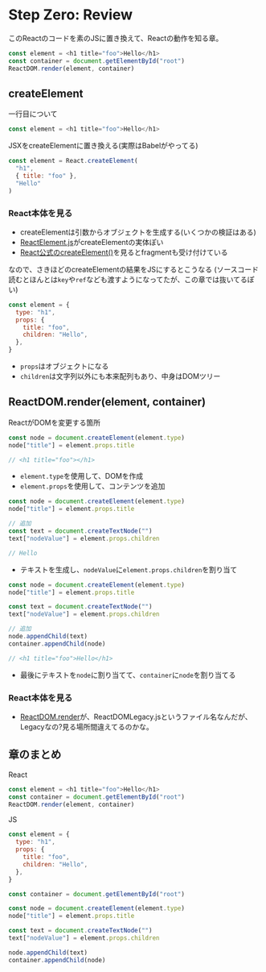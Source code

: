 # Step Zero: Review

このReactのコードを素のJSに置き換えて、Reactの動作を知る章。

```js
const element = <h1 title="foo">Hello</h1>
const container = document.getElementById("root")
ReactDOM.render(element, container)
```

## createElement
一行目について
```js
const element = <h1 title="foo">Hello</h1> 
```

JSXをcreateElementに置き換える(実際はBabelがやってる)

```js
const element = React.createElement(
  "h1",
  { title: "foo" },
  "Hello"
)
```

### React本体を見る
- createElementは引数からオブジェクトを生成する(いくつかの検証はある)
- [ReactElement.js](https://github.com/facebook/react/blob/f342a2399fe121d84cf488adc8f22805b2278370/packages/react/src/ReactElement.js#L348)がcreateElementの実体ぽい
- [React公式のcreateElement()](https://reactjs.org/docs/react-api.html#createelement)を見るとfragmentも受け付けている

なので、さきほどのcreateElementの結果をJSにするとこうなる
(ソースコード読むとほんとは`key`や`ref`なども渡すようになってたが、この章では抜いてるぽい)

```js
const element = {
  type: "h1",
  props: {
    title: "foo",
    children: "Hello",
  },
}
```

- `props`はオブジェクトになる
- `children`は文字列以外にも本来配列もあり、中身はDOMツリー

## ReactDOM.render(element, container)

ReactがDOMを変更する箇所

```js
const node = document.createElement(element.type)
node["title"] = element.props.title

// <h1 title="foo"></h1>
```

- `element.type`を使用して、DOMを作成
- `element.props`を使用して、コンテンツを追加

```js
const node = document.createElement(element.type)
node["title"] = element.props.title

// 追加
const text = document.createTextNode("")
text["nodeValue"] = element.props.children

// Hello
```

- テキストを生成し、`nodeValue`に`element.props.children`を割り当て

```js
const node = document.createElement(element.type)
node["title"] = element.props.title

const text = document.createTextNode("")
text["nodeValue"] = element.props.children

// 追加
node.appendChild(text)
container.appendChild(node)

// <h1 title="foo">Hello</h1>
```

- 最後にテキストを`node`に割り当てて、`container`に`node`を割り当てる

### React本体を見る

- [ReactDOM.render](https://github.com/facebook/react/blob/f342a2399fe121d84cf488adc8f22805b2278370/packages/react-dom/src/client/ReactDOMLegacy.js#L287)が、ReactDOMLegacy.jsというファイル名なんだが、Legacyなの?見る場所間違えてるのかな。

## 章のまとめ

React

```js
const element = <h1 title="foo">Hello</h1>
const container = document.getElementById("root")
ReactDOM.render(element, container)
```

JS
```js
const element = {
  type: "h1",
  props: {
    title: "foo",
    children: "Hello",
  },
}

const container = document.getElementById("root")

const node = document.createElement(element.type)
node["title"] = element.props.title

const text = document.createTextNode("")
text["nodeValue"] = element.props.children

node.appendChild(text)
container.appendChild(node)
```